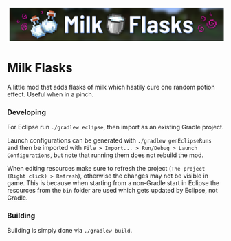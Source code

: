 <img src="https://raw.githubusercontent.com/coffeenotfound/milkflasks/master/src/main/resources/milkflasks_logo.png"></img>

# Milk Flasks
A little mod that adds flasks of milk which hastily cure one random potion effect. Useful when in a pinch.

### Developing
For Eclipse run `./gradlew eclipse`, then import as an existing Gradle project.

Launch configurations can be generated with `./gradlew genEclipseRuns` and then be
imported with `File > Import... > Run/Debug > Launch Configurations`, but note that running them does
not rebuild the mod.

When editing resources make sure to refresh the project (`The project (Right click) > Refresh`), otherwise
the changes may not be visible in game. This is because when starting from a non-Gradle start in Eclipse
the resources from the `bin` folder are used which gets updated by Eclipse, not Gradle.

### Building
Building is simply done via `./gradlew build`.
